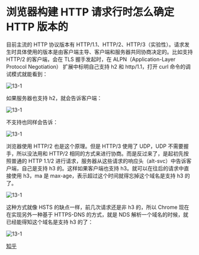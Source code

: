 # 浏览器构建 HTTP 请求行时怎么确定 HTTP 版本的

目前主流的 HTTP 协议版本有 HTTP/1.1、HTTP/2、HTTP/3（实验性）。请求发生时具体使用的版本是由客户端主导、客户端和服务器共同协商决定的。比如支持 HTTP/2 的客户端，会在 TLS 握手发起时，在 ALPN（Application-Layer Protocol Negotiation） 扩展中标明自己支持 h2 和 http/1.1，打开 curl 命令的调试模式就能看到：

![13-1](/img/interview/2/13-1.jpg)

如果服务器也支持 h2，就会告诉客户端：

![13-1](/img/interview/2/13-2.jpg)

不支持也同样会告诉：

![13-1](/img/interview/2/13-3.jpg)

浏览器使用 HTTP/2 也是这个原理。但是 HTTP/3 使用了 UDP，UDP 不需要握手，所以没法用和 HTTP/2 相同的方式来进行协商。而是反过来了，是起初先按照普通的 HTTP 1.1/2 进行请求，服务器从这些请求的响应头（alt-svc）中告诉客户端，自己是支持 h3 的。这样如果客户端也支持 h3。就可以在往后的请求中直接使用 h3，ma 是 max-age，表示超过这个时间就得忘掉这个域名是支持 h3 的了。

![13-1](/img/interview/2/13-4.jpg)

这种方式就像 HSTS 的缺点一样，前几次请求还是非 h3 的，所以 Chrome 现在在实现另外一种基于 HTTPS-DNS 的方式，就是 NDS 解析一个域名的时候，就已经能得知这个域名是支持 h3 的了：

![13-1](/img/interview/2/13-5.jpg)

[知乎](https://www.zhihu.com/question/536319063/answer/2517555802)
